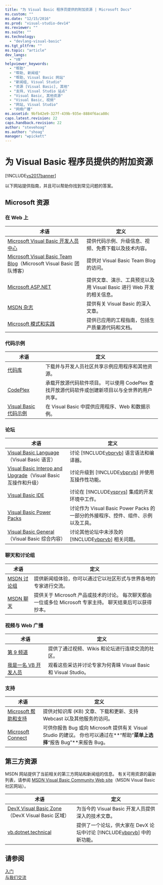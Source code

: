 ```yaml
---
title: "为 Visual Basic 程序员提供的附加资源 | Microsoft Docs"
ms.custom: ""
ms.date: "12/15/2016"
ms.prod: "visual-studio-dev14"
ms.reviewer: ""
ms.suite: ""
ms.technology: 
  - "devlang-visual-basic"
ms.tgt_pltfrm: ""
ms.topic: "article"
dev_langs: 
  - "VB"
helpviewer_keywords: 
  - "帮助"
  - "帮助, 新闻组"
  - "帮助, Visual Basic 网站"
  - "新闻组, Visual Studio"
  - "资源 [Visual Basic], 其他"
  - "支持, Visual Studio 站点"
  - "Visual Basic, 其他资源"
  - "Visual Basic, 视频"
  - "网站, Visual Studio"
  - "网络广播"
ms.assetid: 9bfb42e9-327f-439b-935e-8884f6aca80c
caps.latest.revision: 22
caps.handback.revision: 22
author: "stevehoag"
ms.author: "shoag"
manager: "wpickett"
---
```

# 为 Visual Basic 程序员提供的附加资源
[!INCLUDE[vs2017banner](../../csharp/includes/vs2017banner.md)]

以下网站提供指南，并且可以帮助你找到常见问题的答案。  
  
## Microsoft 资源  
  
### 在 Web 上  
  
|术语|定义|  
|--------|--------|  
|[Microsoft Visual Basic 开发人员中心](http://go.microsoft.com/fwlink/?LinkID=47768)|提供代码示例、升级信息、视频、免费下载以及技术内容。|  
|[Microsoft Visual Basic Team Blog](http://go.microsoft.com/fwlink/?LinkID=123815)（Microsoft Visual Basic 团队博客）|提供对 Visual Basic Team Blog 的访问。|  
|[Microsoft ASP.NET](http://go.microsoft.com/fwlink/?LinkID=51657)|提供文章、演示、工具预览以及用 Visual Basic 进行 Web 开发的相关信息。|  
|[MSDN 杂志](http://msdn.microsoft.com/magazine/cc159292.aspx)|提供有关 Visual Basic 的深入文章。|  
|[Microsoft 模式和实践](http://msdn.microsoft.com/practices/default.aspx)|提供已应用的工程指南，包括生产质量源代码和文档。|  
  
### 代码示例  
  
|术语|定义|  
|--------|--------|  
|[代码库](http://code.msdn.microsoft.com/)|下载并与开发人员社区共享示例应用程序和其他资源。|  
|[CodePlex](http://www.codeplex.com/)|承载开放源代码软件项目。  可以使用 CodePlex 查找开放源代码软件或创建新项目以与全世界的用户共享。|  
|[Visual Basic 代码示例](http://msdn.microsoft.com/vbasic/ms789074)|在 Visual Basic 中提供应用程序、Web 和数据示例。|  
  
### 论坛  
  
|术语|定义|  
|--------|--------|  
|[Visual Basic Language](http://go.microsoft.com/fwlink/?LinkId=145963)（Visual Basic 语言）|讨论 [!INCLUDE[vbprvb](../../csharp/programming-guide/concepts/linq/includes/vbprvb_md.md)] 语言语法和编译器。|  
|[Visual Basic Interop and Upgrade](http://go.microsoft.com/fwlink/?LinkId=145966)（Visual Basic 互操作和升级）|讨论升级到 [!INCLUDE[vbprvb](../../csharp/programming-guide/concepts/linq/includes/vbprvb_md.md)] 并使用互操作性功能。|  
|[Visual Basic IDE](http://go.microsoft.com/fwlink/?LinkId=145971)|讨论在 [!INCLUDE[vsprvs](../../csharp/includes/vsprvs_md.md)] 集成的开发环境中工作。|  
|[Visual Basic Power Packs](http://social.msdn.microsoft.com/Forums/vbpowerpacks/threads)|讨论作为 Visual Basic Power Packs 的一部分的外接程序、控件、组件、示例以及工具。|  
|[Visual Basic General](http://go.microsoft.com/fwlink/?LinkId=145973)（Visual Basic 综合内容）|讨论其他论坛中未涉及的 [!INCLUDE[vbprvb](../../csharp/programming-guide/concepts/linq/includes/vbprvb_md.md)] 相关问题。|  
  
### 聊天和讨论组  
  
|术语|定义|  
|--------|--------|  
|[MSDN 讨论组](http://go.microsoft.com/fwlink/?LinkId=145961)|提供新闻组体验，你可以通过它以社区形式与世界各地的专家进行交流。|  
|[MSDN 聊天](http://go.microsoft.com/fwlink/?LinkId=145962)|提供关于 Microsoft 产品或技术的讨论。  每次聊天都由一位或多位 Microsoft 专家主持。  聊天结束后可以获得抄本。|  
  
### 视频与 Web 广播  
  
|术语|定义|  
|--------|--------|  
|[第 9 频道](http://go.microsoft.com/fwlink/?LinkID=123827)|提供了通过视频、Wikis 和论坛进行连续交流的社区。|  
|[我是一名 VB 开发人员](http://msdn.microsoft.com/vbasic/dd776132)|观看这些采访并讨论专家为何青睐 Visual Basic 和 Visual Studio。|  
  
### 支持  
  
|术语|定义|  
|--------|--------|  
|[Microsoft 帮助和支持](http://go.microsoft.com/fwlink/?LinkID=108287)|提供对知识库 \(KB\) 文章、下载和更新、支持 Webcast 以及其他服务的访问。|  
|[Microsoft Connect](http://connect.microsoft.com/)|可供你报告 Bug 或向 Microsoft 提供有关 Visual Studio 的建议。  你也可以通过在**“帮助”**菜单上选择**“报告 Bug”**来报告 Bug。|  
  
## 第三方资源  
 MSDN 网站提供了当前相关的第三方网站和新闻组的信息。  有关可用资源的最新列表，请参阅 [MSDN Visual Basic Community Web site](http://go.microsoft.com/fwlink/?LinkID=77372)（MSDN Visual Basic 社区网站）。  
  
|术语|定义|  
|--------|--------|  
|[DevX Visual Basic Zone](http://go.microsoft.com/fwlink/?LinkId=145978)（DevX Visual Basic 区域）|为当今的 Visual Basic 开发人员提供深入的技术文章。|  
|[vb.dotnet.technical](http://go.microsoft.com/fwlink/?LinkId=145986)|提供了一个论坛，供大家在 DevX 论坛中讨论 [!INCLUDE[vbprvb](../../csharp/programming-guide/concepts/linq/includes/vbprvb_md.md)] 中的新功能。|  
  
## 请参阅  
 [入门](../../visual-basic/getting-started/index.md)   
 [与我们交流](/visual-studio/ide/talk-to-us)
